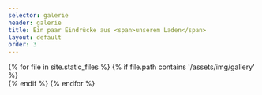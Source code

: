 ```yaml
---
selector: galerie
header: galerie
title: Ein paar Eindrücke aus <span>unserem Laden</span>
layout: default
order: 3
---
```


<div class="gallery-slider swiper h-25">
      <div class="swiper-wrapper align-items-center">
        {% for file in site.static_files %}
            {% if file.path contains '/assets/img/gallery' %}
                <div class="swiper-slide"><a class="glightbox" data-gallery="images-gallery" href="{{ site.baseurl }}{{ file.path }}"><img src="{{ site.baseurl }}{{ file.path }}" class="img-fluid" alt=""></a></div>
            {% endif %}
        {% endfor %}
      </div>
      <div class="swiper-pagination"></div>
</div>


